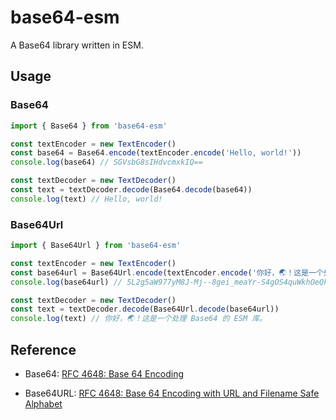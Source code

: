 # base64-esm

A Base64 library written in ESM.

## Usage

### Base64

```typescript
import { Base64 } from 'base64-esm'

const textEncoder = new TextEncoder()
const base64 = Base64.encode(textEncoder.encode('Hello, world!'))
console.log(base64) // SGVsbG8sIHdvcmxkIQ==

const textDecoder = new TextDecoder()
const text = textDecoder.decode(Base64.decode(base64))
console.log(text) // Hello, world!
```

### Base64Url

```typescript
import { Base64Url } from 'base64-esm'

const textEncoder = new TextEncoder()
const base64url = Base64Url.encode(textEncoder.encode('你好，🌏！这是一个处理 Base64 的 ESM 库。'))
console.log(base64url) // 5L2g5aW977yM8J-Mj--8gei_meaYr-S4gOS4quWkhOeQhiBCYXNlNjQg55qEIEVTTSDlupPjgII

const textDecoder = new TextDecoder()
const text = textDecoder.decode(Base64Url.decode(base64url))
console.log(text) // 你好，🌏！这是一个处理 Base64 的 ESM 库。
```

## Reference

- Base64: [RFC 4648: Base 64 Encoding](https://datatracker.ietf.org/doc/html/rfc4648#section-4)

- Base64URL: [RFC 4648: Base 64 Encoding with URL and Filename Safe Alphabet](https://datatracker.ietf.org/doc/html/rfc4648#section-5)

